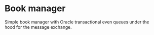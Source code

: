 # Book manager
Simple book manager with Oracle transactional even queues under the hood for the message exchange.
